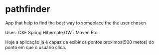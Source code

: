 pathfinder
==========

App that  help to find the best way to someplace the the user chosen 

Uses:
CXF
Spring
Hibernate
GWT
Maven
Etc

Hoje a aplicação já é capaz de exibir os pontos proximos(500 metos) do ponto em que o usuário clica.
